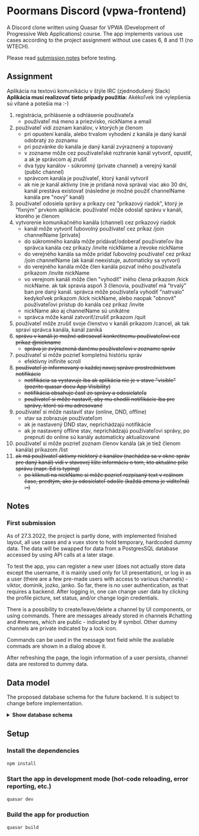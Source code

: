 # Poormans Discord (vpwa-frontend)

A Discord clone written using Quasar for VPWA (Development of Progressive Web Applications) course. The app implements various use cases according to the project assignment without use cases 6, 8 and 11 (no WTECH).

Please read [submission notes](#Notes) before testing.

## Assignment

Aplikácia na textovú komunikáciu v štýle IRC (zjednodušený Slack)\
**Aplikácia musí realizovať tieto prípady použitia:**
Akékoľvek iné vylepšenia sú vítané a potešia ma :-)

1. registrácia, prihlásenie a odhlásenie používateľa
   * používateľ má meno a priezvisko, nickName a email
2. používateľ vidí zoznam kanálov, v ktorých je členom
   * pri opustení kanála, alebo trvalom vyhodení z kanála je daný kanál odobratý zo zoznamu
   * pri pozvánke do kanála je daný kanál zvýraznený a topovaný
   * v zozname môže cez používateľské rozhranie kanál vytvoriť, opustiť, a ak je správcom aj zrušiť
   * dva typy kanálov - súkromný (private channel) a verejný kanál (public channel)
   * správcom kanála je používateľ, ktorý kanál vytvoril
   * ak nie je kanál aktívny (nie je pridaná nová správa) viac ako 30 dní, kanál prestáva existovať (následne je možné použiť channelName kanála pre "nový" kanál)
3. používateľ odosiela správy a príkazy cez "príkazový riadok", ktorý je "fixným" prvkom aplikácie. používateľ môže odoslať správu v kanáli, ktorého je členom
4. vytvorenie komunikačného kanála (channel) cez príkazový riadok
    * kanál môže vytvoriť ľubovolný používateľ cez príkaz /join channelName [private]
    * do súkromného kanála môže pridávať/odoberať používateľov iba správca kanála cez príkazy /invite nickName a /revoke nickName
    * do verejného kanála sa môže pridať ľubovolný používateľ cez príkaz /join channelName (ak kanál neexistuje, automaticky sa vytvorí)
    * do verejného kanála môže člen kanála pozvať iného používateľa príkazom /invite nickName
    * vo verejnom kanáli môže člen "vyhodiť" iného člena príkazom /kick nickName. ak tak spravia aspoň 3 členovia, používateľ má "trvalý" ban pre daný kanál. správca môže používateľa vyhodiť "natrvalo" kedykoľvek príkazom /kick nickName, alebo naopak "obnovit" používateľovi prístup do kanála cez príkaz /invite
    * nickName ako aj channelName sú unikátne
    * správca môže kanál zatvoriť/zrušiť príkazom /quit
5. používateľ môže zrušiť svoje členstvo v kanáli príkazom /cancel, ak tak spraví správca kanála, kanál zaniká
6. ~~správu v kanáli je možné adresovať konkrétnemu používateľovi cez príkaz @nickname~~
    * ~~správa je zvýraznená danému používateľovi v zozname správ~~
7. používateľ si môže pozrieť kompletnú históriu správ
    * efektívny inifinite scroll
8. ~~používateľ je informovaný o každej novej správe prostredníctvom notifikácie~~
    * ~~notifikácia sa vystavuje iba ak aplikácia nie je v stave "visible" (pozrite quasar docu App Visibility)~~
    * ~~notifikácia obsahuje časť zo správy a odosielateľa~~
    * ~~používateľ si môže nastaviť, aby mu chodili notifikácie iba pre správy, ktoré sú mu adresované~~
9. používateľ si môže nastaviť stav (online, DND, offline)
    * stav sa zobrazuje používateľom
    * ak je nastavený DND stav, neprichádzajú notifikácie
    * ak je nastavený offline stav, neprichádzajú používateľovi správy, po prepnutí do online sú kanály automaticky aktualizované
10. používateľ si môže pozrieť zoznam členov kanála (ak je tiež členom kanála) príkazom /list
11. ~~ak má používateľ aktívny niektorý z kanálov (nachádza sa v okne správ pre daný kanál) vidí v stavovej lište informáciu o tom, kto aktuálne píše správu (napr. Ed is typing)~~
    * ~~po kliknutí na nickName si môže pozrieť rozpísaný text v reálnom čase, predtým, ako ju odosielateľ odošle (každá zmena je viditeľná) :-)~~

## Notes

### First submission

As of 27.3.2022, the project is partly done, with implemented finished layout, all use cases and a vuex store to hold temporary, hardcoded dummy data. The data will be swapped for data from a PostgresSQL database accessed by using API calls at a later stage.

To test the app, you can register a new user (does not actually store data except the username, it is mainly used only for UI presentation), or log in as a user (there are a few pre-made users with access to various channels) - viktor, dominik, jozko, janko. So far, there is no user authentication, as that requires a backend. After logging in, one can change user data by clicking the profile picture, set status, and/or change login credentials.

There is a possibility to create/leave/delete a channel by UI components, or using commands. There are messages already stored in channels #chatting and #memes, which are public - indicated by # symbol. Other dummy channels are private indicated by a lock icon.

Commands can be used in the message text field while the available commads are shown in a dialog above it.

After refreshing the page, the login information of a user persists, channel data are restored to dummy data.

## Data model

The proposed database schema for the future backend. It is subject to change before implementation.

<details>
<summary><b>Show database schema</b></summary>

![db_schema](db_schema.svg)

</details>

## Setup

### Install the dependencies

```bash
npm install
```

### Start the app in development mode (hot-code reloading, error reporting, etc.)

```bash
quasar dev
```

### Build the app for production

```bash
quasar build
```
